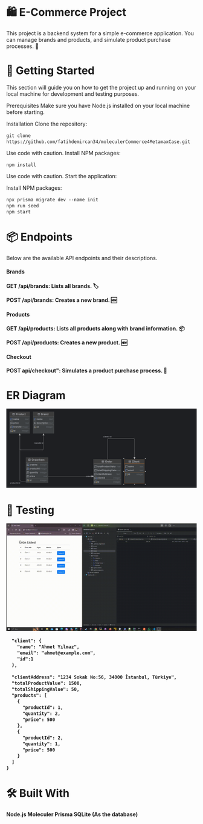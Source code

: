 
# 🛍️ E-Commerce Project
This project is a backend system for a simple e-commerce application. You can manage brands and products, and simulate product purchase processes. 🎉

# 🚀 Getting Started
This section will guide you on how to get the project up and running on your local machine for development and testing purposes.

Prerequisites
Make sure you have Node.js installed on your local machine before starting.

Installation
Clone the repository:

```
git clone https://github.com/fatihdemircan34/moleculerCommerce4MetamaxCase.git

```
Use code with caution.
Install NPM packages:
```
npm install 
```
Use code with caution.
Start the application:

Install NPM packages:
```
npx prisma migrate dev --name init
npm run seed
npm start 
```
# 📦 Endpoints
Below are the available API endpoints and their descriptions.

**<h4>Brands<h4>**

GET /api/brands: Lists all brands. 🏷️

POST /api/brands: Creates a new brand. 🆕
**<h4>Products<h4>**

GET /api/products:  Lists all products along with brand information. 📦

POST /api/products: Creates a new product. 🆕
**<h4>Checkout<h4>**
POST api/checkout": Simulates a product purchase process. 🛒

# ER Diagram
![img_2.png](img_2.png)


# 📝 Testing 
 
![2024-02-25 14-12-14.gif](2024-02-25%2014-12-14.gif)

```{
  "client": {
    "name": "Ahmet Yılmaz",
    "email": "ahmet@example.com",
    "id":1
  },
 
  "clientAddress": "1234 Sokak No:56, 34000 İstanbul, Türkiye",
  "totalProductValue": 1500,
  "totalShippingValue": 50,
  "products": [
    {
      "productId": 1,
      "quantity": 2,
      "price": 500
    },
    {
      "productId": 2,
      "quantity": 1,
      "price": 500
    }
  ]
}
```

# 🛠️ Built With
Node.js
Moleculer
Prisma
SQLite (As the database)







 
